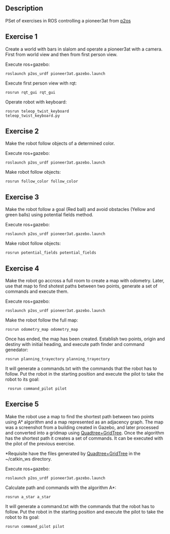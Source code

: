 Description
-----------

PSet of exercises in ROS controlling a pioneer3at from [p2os](https://github.com/allenh1/p2os)

Exercise 1
----------

Create a world with bars in slalom and operate a pioneer3at with a camera. First from world view and then from first person view.

Execute ros+gazebo:

<code>roslaunch p2os_urdf pioneer3at.gazebo.launch</code>

Execute first person view with rqt:

<code>rosrun rqt_gui rqt_gui</code>

Operate robot with keyboard:

<code>rosrun teleop_twist_keyboard teleop_twist_keyboard.py</code>

Exercise 2
----------

Make the robot follow objects of a determined color.

Execute ros+gazebo:

<code>roslaunch p2os_urdf pioneer3at.gazebo.launch</code>

Make robot follow objects:

<code>rosrun follow_color follow_color</code>

Exercise 3
----------

Make the robot follow a goal (Red ball) and avoid obstacles (Yellow and green balls) using potential fields method.

Execute ros+gazebo:

<code>roslaunch p2os_urdf pioneer3at.gazebo.launch</code>

Make robot follow objects:

<code>rosrun potential_fields potential_fields</code>

Exercise 4
----------

Make the robot go accross a full room to create a map with odometry. Later, use that map to find shotest paths between two points, generate a set of commands and execute them.

Execute ros+gazebo:

<code>roslaunch p2os_urdf pioneer3at.gazebo.launch</code>

Make the robot follow the full map:

<code>rosrun odometry_map odometry_map</code>

Once has ended, the map has been created. Establish two points, origin and destiny with initial heading, and execute path finder and command genedator:

<code>rosrun planning_trayectory planning_trayectory</code>

It will generate a commands.txt with the commands that the robot has to follow. Put the robot in the starting position and execute the pilot to take the robot to its goal:

<code> rosrun command_pilot pilot</code>

Exercise 5
----------

Make the robot use a map to find the shortest path between two points using A* algorithm and a map represented as an adjacency graph. The map was a screenshot from a building created in Gazebo, and later processed and converted into a gridmap using [Quadtree+GridTree](https://github.com/AlbertoCasasOrtiz/QuadTree-RegularGrid). Once the algorithm has the shortest path it creates a set of commands. It can be executed with the pilot of the previous exercise.

*Requisite have the files generated by [Quadtree+GridTree](https://github.com/AlbertoCasasOrtiz/QuadTree-RegularGrid) in the ~/catkin_ws directory.

Execute ros+gazebo:

<code>roslaunch p2os_urdf pioneer3at.gazebo.launch</code>

Calculate path and commands with the algorithm A*:

<code>rosrun a_star a_star</code>

It will generate a command.txt with the commands that the robot has to follow. Put the robot in the starting position and execute the pilot to take the robot to its goal:

<code>rosrun command_pilot pilot </code>
